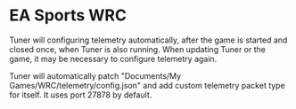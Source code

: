 # EA Sports WRC

Tuner will configuring telemetry automatically, after the game is started and closed once, when
Tuner is also running. When updating Tuner or the game, it may be necessary to configure telemetry again.

Tuner will automatically patch "Documents/My Games/WRC/telemetry/config.json" and add custom telemetry packet type for itself. It uses port 27878 by default.